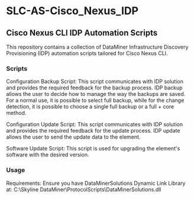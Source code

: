 # SLC-AS-Cisco_Nexus_IDP

## Cisco Nexus CLI IDP Automation Scripts
This repository contains a collection of DataMiner Infrastructure Discovery Provisioning (IDP) automation scripts tailored for Cisco Nexus CLI. 

### Scripts

Configuration Backup Script: This script communicates with IDP solution and provides the required feedback for the backup process. IDP backup allows the user to decide how to manage the way the backups are saved. For a normal use, it is possible to select full backup, while for the change detection, it is possible to choose a single full backup or a full + core method.

Configuration Update Script: This script communicates with IDP solution and provides the required feedback for the update process. IDP update allows the user to send the update data to the element.

Software Update Script: This script is used for upgrading the element's software with the desired version.

### Usage
Requirements: Ensure you have DataMinerSolutions Dynamic Link Library at: C:\Skyline DataMiner\ProtocolScripts\DataMinerSolutions.dll
